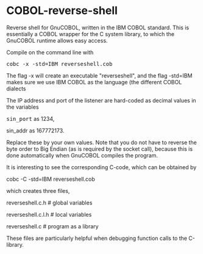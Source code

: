 # COBOL-reverse-shell
Reverse shell for GnuCOBOL, written in the IBM COBOL standard.
This is essentially a COBOL wrapper for the C system library, to which the GnuCOBOL runtime allows easy access.

Compile on the command line with

  <tt>cobc -x -std=IBM reverseshell.cob</tt>
  
The flag -x will create an executable "reverseshell", and the flag -std=IBM makes sure we use IBM COBOL as the language (the different COBOL dialects

The IP address and port of the listener are hard-coded as decimal values in the variables

  <tt>sin_port</tt> as 1234,
  
  sin_addr as 167772173.
  
Replace these by your own values. Note that you do not have to reverse the byte order to Big Endian (as is required by the socket call), because this is done automatically when GnuCOBOL compiles the program.

It is interesting to see the corresponding C-code, which can be obtained by

  cobc -C -std=IBM reverseshell.cob
  
which creates three files,

  reverseshell.c.h    # global variables
  
  reverseshell.c.l.h  # local variables
  
  reverseshell.c      # program as a library
  
These files are particularly helpful when debugging function calls to the C-library.
